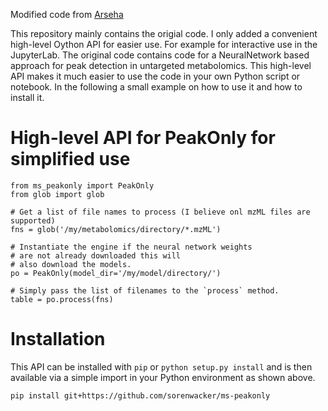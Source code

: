 Modified code from [Arseha](https://github.com/Arseha/peakonly)


This repository mainly contains the origial code. I only added a convenient high-level Oython API for easier use. 
For example for interactive use in the JupyterLab. The original code contains code for a NeuralNetwork based approach
for peak detection in untargeted metabolomics. This high-level API makes it much easier to use the code in your
own Python script or notebook. In the following a small example on how to use it and how to install it. 

# High-level API for PeakOnly for simplified use
       
    from ms_peakonly import PeakOnly
    from glob import glob
    
    # Get a list of file names to process (I believe onl mzML files are supported)
    fns = glob('/my/metabolomics/directory/*.mzML')
    
    # Instantiate the engine if the neural network weights
    # are not already downloaded this will
    # also download the models. 
    po = PeakOnly(model_dir='/my/model/directory/')
    
    # Simply pass the list of filenames to the `process` method.
    table = po.process(fns)
    
    
    
# Installation
This API can be installed with `pip` or `python setup.py install` and is then available 
via a simple import in your Python environment as shown above.

   
    pip install git+https://github.com/sorenwacker/ms-peakonly
    
